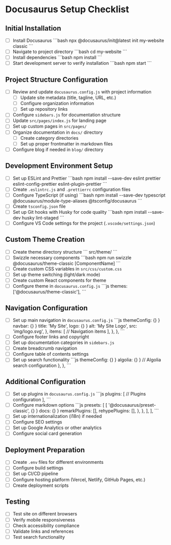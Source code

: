# Docusaurus Setup Checklist

## Initial Installation

- [ ] Install Docusaurus
  \`\`\`bash
  npx @docusaurus/init@latest init my-website classic
  \`\`\`
- [ ] Navigate to project directory
  \`\`\`bash
  cd my-website
  \`\`\`
- [ ] Install dependencies
  \`\`\`bash
  npm install
  \`\`\`
- [ ] Start development server to verify installation
  \`\`\`bash
  npm start
  \`\`\`

## Project Structure Configuration

- [ ] Review and update `docusaurus.config.js` with project information
  - [ ] Update site metadata (title, tagline, URL, etc.)
  - [ ] Configure organization information
  - [ ] Set up repository links
- [ ] Configure `sidebars.js` for documentation structure
- [ ] Update `src/pages/index.js` for landing page
- [ ] Set up custom pages in `src/pages/`
- [ ] Organize documentation in `docs/` directory
  - [ ] Create category directories
  - [ ] Set up proper frontmatter in markdown files
- [ ] Configure blog if needed in `blog/` directory

## Development Environment Setup

- [ ] Set up ESLint and Prettier
  \`\`\`bash
  npm install --save-dev eslint prettier eslint-config-prettier eslint-plugin-prettier
  \`\`\`
- [ ] Create `.eslintrc.js` and `.prettierrc` configuration files
- [ ] Configure TypeScript (if using)
  \`\`\`bash
  npm install --save-dev typescript @docusaurus/module-type-aliases @tsconfig/docusaurus
  \`\`\`
- [ ] Create `tsconfig.json` file
- [ ] Set up Git hooks with Husky for code quality
  \`\`\`bash
  npm install --save-dev husky lint-staged
  \`\`\`
- [ ] Configure VS Code settings for the project (`.vscode/settings.json`)

## Custom Theme Creation

- [ ] Create theme directory structure
  \`\`\`
  src/theme/
  \`\`\`
- [ ] Swizzle necessary components
  \`\`\`bash
  npm run swizzle @docusaurus/theme-classic [ComponentName]
  \`\`\`
- [ ] Create custom CSS variables in `src/css/custom.css`
- [ ] Set up theme switching (light/dark mode)
- [ ] Create custom React components for theme
- [ ] Configure theme in `docusaurus.config.js`
  \`\`\`js
  themes: ['@docusaurus/theme-classic'],
  \`\`\`

## Navigation Configuration

- [ ] Set up main navigation in `docusaurus.config.js`
  \`\`\`js
  themeConfig: {}}
    navbar: {}}
      title: 'My Site',
      logo: {}}
        alt: 'My Site Logo',
        src: 'img/logo.svg',
      },
      items: [
        // Navigation items
      ],
    },
  },
  \`\`\`
- [ ] Configure footer links and copyright
- [ ] Set up documentation categories in `sidebars.js`
- [ ] Create breadcrumb navigation
- [ ] Configure table of contents settings
- [ ] Set up search functionality
  \`\`\`js
  themeConfig: {}}
    algolia: {}}
      // Algolia search configuration
    },
  },
  \`\`\`

## Additional Configuration

- [ ] Set up plugins in `docusaurus.config.js`
  \`\`\`js
  plugins: [
    // Plugins configuration
  ],
  \`\`\`
- [ ] Configure markdown options
  \`\`\`js
  presets: [
    [
      '@docusaurus/preset-classic',
      {}}
        docs: {}}
          remarkPlugins: [],
          rehypePlugins: [],
        },
      },
    ],
  ],
  \`\`\`
- [ ] Set up internationalization (i18n) if needed
- [ ] Configure SEO settings
- [ ] Set up Google Analytics or other analytics
- [ ] Configure social card generation

## Deployment Preparation

- [ ] Create `.env` files for different environments
- [ ] Configure build settings
- [ ] Set up CI/CD pipeline
- [ ] Configure hosting platform (Vercel, Netlify, GitHub Pages, etc.)
- [ ] Create deployment scripts

## Testing

- [ ] Test site on different browsers
- [ ] Verify mobile responsiveness
- [ ] Check accessibility compliance
- [ ] Validate links and references
- [ ] Test search functionality
